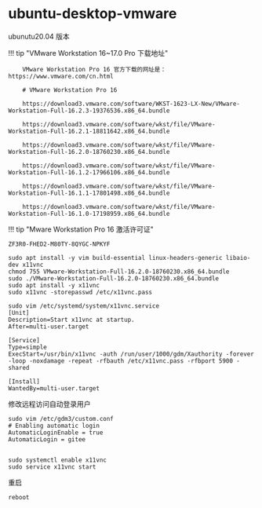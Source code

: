 # ubuntu-desktop-vmware

ubunutu20.04 版本


!!! tip "VMware Workstation 16~17.0 Pro 下载地址"

        VMware Workstation Pro 16 官方下载的网址是：https://www.vmware.com/cn.html

        # VMware Workstation Pro 16

        https://download3.vmware.com/software/WKST-1623-LX-New/VMware-Workstation-Full-16.2.3-19376536.x86_64.bundle

        https://download3.vmware.com/software/wkst/file/VMware-Workstation-Full-16.2.1-18811642.x86_64.bundle

        https://download3.vmware.com/software/wkst/file/VMware-Workstation-Full-16.2.0-18760230.x86_64.bundle

        https://download3.vmware.com/software/wkst/file/VMware-Workstation-Full-16.1.2-17966106.x86_64.bundle

        https://download3.vmware.com/software/wkst/file/VMware-Workstation-Full-16.1.1-17801498.x86_64.bundle

        https://download3.vmware.com/software/wkst/file/VMware-Workstation-Full-16.1.0-17198959.x86_64.bundle




!!! tip "Mware Workstation Pro 16 激活许可证"

    ZF3R0-FHED2-M80TY-8QYGC-NPKYF




```shell
sudo apt install -y vim build-essential linux-headers-generic libaio-dev x11vnc
chmod 755 VMware-Workstation-Full-16.2.0-18760230.x86_64.bundle
sudo ./VMware-Workstation-Full-16.2.0-18760230.x86_64.bundle
sudo apt install -y x11vnc
sudo x11vnc -storepasswd /etc/x11vnc.pass

sudo vim /etc/systemd/system/x11vnc.service
[Unit]
Description=Start x11vnc at startup.
After=multi-user.target

[Service]
Type=simple
ExecStart=/usr/bin/x11vnc -auth /run/user/1000/gdm/Xauthority -forever -loop -noxdamage -repeat -rfbauth /etc/x11vnc.pass -rfbport 5900 -shared

[Install]
WantedBy=multi-user.target
```


修改远程访问自动登录用户

```shell
sudo vim /etc/gdm3/custom.conf
# Enabling automatic login
AutomaticLoginEnable = true
AutomaticLogin = gitee


sudo systemctl enable x11vnc
sudo service x11vnc start
```

重启
```shell
reboot
```
